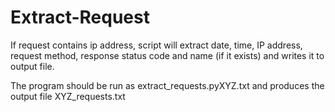 # Extract-Request

If request contains ip address, script will extract date, time, IP address, request method, response status
code and name (if it exists) and writes it to output file.

The program should be run as extract_requests.pyXYZ.txt and produces the output file XYZ_requests.txt
